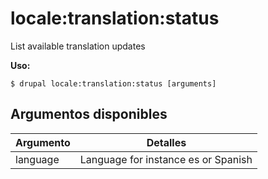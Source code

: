 # locale:translation:status
List available translation updates

**Uso:**
```
$ drupal locale:translation:status [arguments]
```

## Argumentos disponibles
Argumento | Detalles
---------|-------------
language | Language for instance es or Spanish
